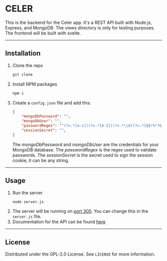 # CELER

This is the backend for the Celer app. It's a REST API built with Node.js, Express, and MongoDB. The views directory is only for testing purposes. The frontend will be built with svelte.

---

## Installation

1. Clone the repo
   ```sh
   git clone
   ```
2. Install NPM packages
    ```sh
    npm i
    ```
3. Create a `config.json` file and add this:
    ```json
    {
        "mongoDbPassword": "",
        "mongoDbUser": "",
        "passwordRegex": "^(?=.*[a-z])(?=.*[A-Z])(?=.*\\d)(?=.*[@$!%*?&])[A-Za-z\\d@$!%*?&]{8,}$",
        "sessionSecret": "",
    }
    ```

    The *mongoDbPassword* and *mongoDbUser* are the credentials for your MongoDB database. The *passwordRegex* is the regex used to validate passwords. The *sessionSecret* is the secret used to sign the session cookie, it can be any string.

---

## Usage

1. Run the server
    ```sh
    node server.js
    ```
2. The server will be running on [port 300](http://127.0.0.1:3000). You can change this in the `server.js` file. 
3. Documentation for the API can be found [here](documentation.md)

---

## License

Distributed under the GPL-2.0 License. See `LICENSE` for more information.

